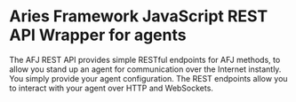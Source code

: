 # Aries Framework JavaScript REST API Wrapper for agents

The AFJ REST API provides simple RESTful endpoints for AFJ methods, to allow you stand up an agent for communication over the Internet instantly. You simply provide your agent configuration. The REST endpoints allow you to interact with your agent over HTTP and WebSockets.
